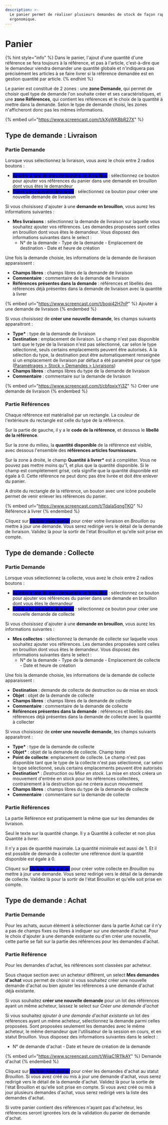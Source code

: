```yaml
---
description: >-
  Le panier permet de réaliser plusieurs demandes de stock de façon rapide et
  ergonomique.
---
```


# Panier

{% hint style="info" %}
Dans le panier, l'ajout d'une quantité d'une référence se fera toujours à la référence, et pas à l'article, c'est-à-dire que le demandeur viendra demander une quantité globale et n'indiquera pas précisément les articles à se faire livrer si la référence demandée est en gestion quantité par article.
{% endhint %}

Le panier est constitué de 2 zones : une **zone Demande**, qui permet de choisir quel type de demande l'on souhaite créer et ses caractéristiques, et une **zone Références**, qui contient les références et le choix de la quantité à mettre dans la demande. Selon le type de demande choisi, les zones n'afficheront donc pas les mêmes informations.

{% embed url="https://www.screencast.com/t/kXgWKBbR27X" %}

## Type de demande : Livraison

### Partie Demande

Lorsque vous sélectionnez la livraison, vous avez le choix entre 2 radios boutons :&#x20;

* <mark style="background-color:blue;">**Ajouter à une de mes demandes en brouillon**</mark> : sélectionnez ce bouton pour ajouter vos références du panier dans une demande en brouillon dont vous êtes le demandeur
* <mark style="background-color:blue;">**Créer une nouvelle demande**</mark> : sélectionnez ce bouton pour créer une nouvelle demande de livraison

Si vous choisissez d'ajouter à une **demande en brouillon**, vous aurez les informations suivantes :&#x20;

* **Mes livraisons** : sélectionnez la demande de livraison sur laquelle vous souhaitez ajouter vos références. Les demandes proposées sont celles en brouillon dont vous êtes le demandeur. Vous disposez des informations suivantes dans le select :&#x20;
  * N° de la demande - Type de la demande - Emplacement de destination - Date et heure de création

Une fois la demande choisie, les informations de la demande de livraison apparaissent :&#x20;

* **Champs libres** : champs libres de la demande de livraison
* **Commentaire** : commentaire de la demande de livraison
* **Références présentes dans la demande** : références et libellés des références déjà présentes dans la demande de livraison avec la quantité à livrer

{% embed url="https://www.screencast.com/t/boqi42H7nP" %}
Ajouter à une demande de livraison
{% endembed %}

Si vous choisissez de **créer une nouvelle demande**, les champs suivants apparaitront :&#x20;

* **Type\*** : type de la demande de livraison
* **Destination** : emplacement de livraison. Le champ n'est pas disponible tant que le type de la livraison n'est pas sélectionné, car selon le type sélectionné, seuls certains emplacements peuvent être autorisés. A la sélection du type, la destination peut être automatiquement renseignée si un emplacement de livraison par défaut a été paramétré pour ce type ([Paramétrages > Stock > Demandes > Livraisons](../parametrage/demandes/livraisons/))
* **Champs libres** : champs libres du type de la demande de livraison
* **Commentaire** : commentaire sur la demande de livraison

{% embed url="https://www.screencast.com/t/cbfpxixYj3Z" %}
Créer une demande de livraison
{% endembed %}

### Partie Références

Chaque référence est matérialisé par un rectangle. La couleur de l'extérieure du rectangle est celle du type de la référence.

Sur la partie de gauche, il y a le **code de la référence**, et dessous le **libellé de la référence**.

Sur la zone du milieu, la **quantité disponible** de la référence est visible, avec dessous l'ensemble des **références articles fournisseurs**.

Sur la zone à droite, le champ **Quantité à livrer\*** est à compléter. Vous ne pouvez pas mettre moins qu'1, et plus que la quantité disponible. Si le champ est complétement grisé, cela signifie que la quantité disponible est égale à 0. Cette référence ne peut donc pas être livrée et doit être enlever du panier.

A droite du rectangle de la référence, un bouton avec une icône poubelle permet de venir enlever les références du panier.

{% embed url="https://www.screencast.com/t/TdaIaSqngTKO" %}
Référence à livrer
{% endembed %}

Cliquez sur <mark style="background-color:blue;">**Valider mon panier**</mark> pour créer votre livraison en _Brouillon_ ou mettre à jour une demande. Vous serez redirigé vers le détail de la demande de livraison. Validez là pour la sortir de l'état Brouillon et qu'elle soit prise en compte.

## Type de demande : Collecte

### Partie Demande

Lorsque vous sélectionnez la collecte, vous avez le choix entre 2 radios boutons :&#x20;

* <mark style="background-color:blue;">**Ajouter à une de mes demandes en brouillon**</mark> : sélectionnez ce bouton pour ajouter vos références du panier dans une demande en brouillon dont vous êtes le demandeur
* <mark style="background-color:blue;">**Créer une nouvelle demande**</mark> : sélectionnez ce bouton pour créer une nouvelle demande de collecte

Si vous choisissez d'ajouter à une **demande en brouillon**, vous aurez les informations suivantes :&#x20;

* **Mes collectes** : sélectionnez la demande de collecte sur laquelle vous souhaitez ajouter vos références. Les demandes proposées sont celles en brouillon dont vous êtes le demandeur. Vous disposez des informations suivantes dans le select :&#x20;
  * N° de la demande - Type de la demande - Emplacement de collecte - Date et heure de création

Une fois la demande choisie, les informations de la demande de collecte apparaissent :&#x20;

* **Destination** : demande de collecte de destruction ou de mise en stock
* **Objet** : objet de la demande de collecte
* **Champs libres** : champs libres de la demande de collecte
* **Commentaire** : commentaire de la demande de collecte
* **Références présentes dans la demande** : références et libellés des références déjà présentes dans la demande de collecte avec la quantité à collecter

Si vous choisissez de **créer une nouvelle demande**, les champs suivants apparaitront :&#x20;

* **Type\*** : type de la demande de collecte
* **Objet\*** : objet de la demande de collecte. Champ texte
* **Point de collecte**: emplacement de collecte. Le champ n'est pas disponible tant que le type de la collecte n'est pas sélectionné, car selon le type sélectionné, seuls certains emplacements peuvent être autorisés
* **Destination\*** : _Destruction_ ou _Mise en stock_. La mise en stock créera un mouvement d'entrée en stock pour les références collectées, contrairement à la destruction qui ne créera aucun mouvement
* **Champs libres** : champs libres du type de la demande de collecte
* **Commentaire** : commentaire sur la demande de collecte

### Partie Références

La partie Référence est pratiquement la même que sur les demandes de livraison.&#x20;

Seul le texte sur la quantité change. Il y a Quantité à collecter et non plus Quantité à livrer.&#x20;

Il n'y a pas de quantité maximale. La quantité minimale est aussi de 1. Et il est possible de demande à collecter une référence dont la quantité disponible est égale à 0.



Cliquez sur <mark style="background-color:blue;">**Valider mon panier**</mark> pour créer votre collecte en _Brouillon_ ou mettre à jour une demande. Vous serez redirigé vers le détail de la demande de collecte. Validez là pour la sortir de l'état Brouillon et qu'elle soit prise en compte.

## Type de demande : Achat

### Partie Demande

Pour les achats, aucun élément à sélectionner dans la partie Achat car il n'y a pas de champs fixes ou libres à indiquer sur une demande d'achat. Pour le choix d'ajouter à une demande existante ou d'en créer une nouvelle, cette partie se fait sur la partie des références pour les demandes d'achat.

### Partie Référence

Pour les demandes d'achat, les références sont classées par acheteur.

Sous chaque section avec un acheteur différent, un select **Mes demandes d'achat** vous permet de choisir si vous souhaitez créer une nouvelle demande d'achat ou bien ajouter les références à une demande d'achat déjà existante.

Si vous souhaitez **créer une nouvelle demande** pour un lot des références ayant un même acheteur, laissez le select sur _Créer une demande d'achat_

Si vous souhaitez _ajouter à une demande d'achat existante_ un lot des références ayant un même acheteur, sélectionnez la demande parmi celles proposées. Sont proposées seulement les demandes avec le même acheteur, le même demandeur que l'utilisateur de la session en cours, et en statut Brouillon. Vous disposez des informations suivantes dans le select :

* N° de demande d'achat - Date et heure de création de la demande

{% embed url="https://www.screencast.com/t/WiiaC1R11kAY" %}
Demande d'achat
{% endembed %}

Cliquez sur <mark style="background-color:blue;">**Valider mon panier**</mark> pour créer les demandes d'achat au statut _Brouillon_. Si vous avez créé ou mis à jour une demande d'achat, vous serez redirigé vers le détail de la demande d'achat. Validez là pour la sortie de l'état Brouillon et qu'elle soit prise en compte. Si vous avez créé ou mis à jour plusieurs demandes d'achat, vous serez redirigé vers la liste des demandes d'achat.

Si votre panier contient des références n'ayant pas d'acheteur, les références seront ignorées lors de la validation du panier de demande d'achat.
